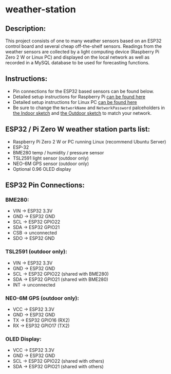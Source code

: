 # weather-station

## Description:
This project consists of one to many weather sensors based on an ESP32 control board and several cheap off-the-shelf sensors. Readings from the weather sensors are collected by a light computing device (Raspberry Pi Zero 2 W or Linux PC) and displayed on the local network as well as recorded in a MySQL database to be used for forecasting functions.

## Instructions:
- Pin connections for the ESP32 based sensors can be found below.
- Detailed setup instructions for Raspberry Pi [can be found here](docs/rpiSetup.md)
- Detailed setup instructions for Linux PC [can be found here](docs/ubuntuServerSetup.md)
- Be sure to change the `NetworkName` and `NetworkPassword` palceholders in [the Indoor sketch](sketches/jonesBigAssWeatherStation_FreeRTOS_indoor_main.ino) and [the Outdoor sketch](sketches/jonesBigAssWeatherStation_FreeRTOS_outdoor.ino) to match your network.

## ESP32 / Pi Zero W weather station parts list:
- Raspberry Pi Zero 2 W or PC running Linux (recommend Ubuntu Server)
- ESP-32 
- BME280 temp / humidity / pressure sensor
- TSL2591 light sensor (outdoor only)
- NEO-6M GPS sensor (outdoor only)
- Optional 0.96 OLED display

## ESP32 Pin Connections:
### BME280:
- VIN → ESP32 3.3V
- GND → ESP32 GND
- SCL → ESP32 GPIO22
- SDA → ESP32 GPIO21
- CSB → unconnected
- SDO → ESP32 GND

### TSL2591 (outdoor only):
- VIN → ESP32 3.3V
- GND → ESP32 GND
- SCL → ESP32 GPIO22 (shared with BME280)
- SDA → ESP32 GPIO21 (shared with BME280)
- INT → unconnected

### NEO-6M GPS (outdoor only):
- VCC → ESP32 3.3V
- GND → ESP32 GND
- TX → ESP32 GPIO16 (RX2)
- RX → ESP32 GPIO17 (TX2)

### OLED Display:
- VCC → ESP32 3.3V
- GND → ESP32 GND
- SCL → ESP32 GPIO22 (shared with others)
- SDA → ESP32 GPIO21 (shared with others)



